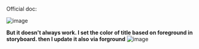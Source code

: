 Official doc:

![image](https://user-images.githubusercontent.com/81428296/151046691-ec53c8c1-3078-4e75-8cf1-953e89aa66e8.png)

**But it doesn't always work. I set the color of title based on foreground in storyboard. then I update it also via forground**
![image](https://user-images.githubusercontent.com/81428296/151046998-79bb3692-378e-409e-a427-0f1b52da6274.png)
